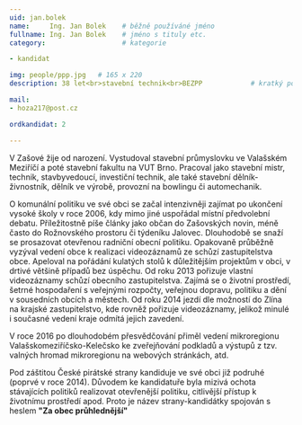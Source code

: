 ```yaml
---
uid: jan.bolek
name:     Ing. Jan Bolek  	# běžně používáné jméno
fullname: Ing. Jan Bolek  	# jméno s tituly etc.
category:                   # kategorie

- kandidat

img: people/ppp.jpg   # 165 x 220
description: 38 let<br>stavební technik<br>BEZPP          	# kratký popis, max 160 znaků

mail:
- hoza217@post.cz

ordkandidat: 2

---
```


V Zašové žije od narození. Vystudoval stavební průmyslovku ve Valašském Meziříčí a poté stavební fakultu na VUT Brno. 
Pracoval jako stavební mistr, technik, stavbyvedoucí, investiční technik, ale také stavební dělník-živnostník, dělník ve výrobě,
provozní na bowlingu či automechanik.

O komunální politiku ve své obci se začal intenzivněji zajímat po ukončení vysoké školy v roce 2006, kdy mimo jiné uspořádal místní předvolební debatu. Příležitostně píše články jako občan do Zašovských novin, méně často do Rožnovského prostoru či týdeníku Jalovec. Dlouhodobě se snaží se prosazovat otevřenou radniční obecní politiku. Opakovaně průběžně vyzýval vedení obce k realizaci videozáznamů ze schůzí zastupitelstva obce. Apeloval na pořádání kulatých stolů k důležitějším projektům v obci, v drtivé většině případů bez úspěchu. Od roku 2013 pořizuje vlastní videozáznamy schůzí obecního zastupitelstva. Zajímá se o životní prostředí, šetrné hospodaření s veřejnými rozpočty, veřejnou dopravu, politiku a dění v sousedních obcích a městech. Od roku 2014 jezdí dle možností do Zlína na krajské zastupitelstvo, kde rovněž pořizuje videozáznamy, jelikož minulé i současné vedení kraje odmítá jejich zavedení.

V roce 2016 po dlouhodobém přesvědčování přiměl vedení mikroregionu Valašskomeziříčsko-Kelečsko ke zveřejňování podkladů a výstupů z tzv. valných hromad mikroregionu na webových stránkách, atd.

Pod záštitou České pirátské strany kandiduje ve své obci již podruhé (poprvé v roce 2014). 
Důvodem ke kandidatuře byla mizivá ochota stávajících politiků realizovat otevřenější politiku, 
citlivější přístup k životnímu prostředí apod. Proto je název strany-kandidátky spojován s heslem **"Za obec průhlednější"**
